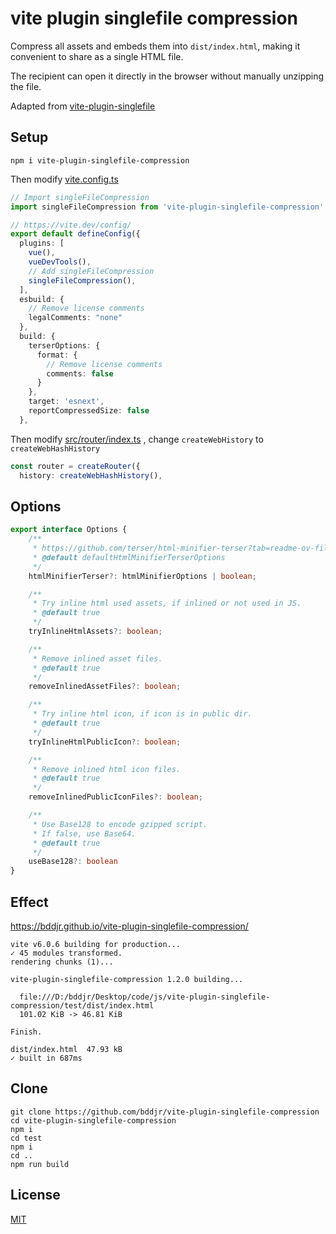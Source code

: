 # vite plugin singlefile compression

Compress all assets and embeds them into `dist/index.html`, making it convenient to share as a single HTML file.

The recipient can open it directly in the browser without manually unzipping the file.

Adapted from [vite-plugin-singlefile](https://www.npmjs.com/package/vite-plugin-singlefile)

## Setup

```
npm i vite-plugin-singlefile-compression
```

Then modify [vite.config.ts](test/vite.config.ts#L14)

```ts
// Import singleFileCompression
import singleFileCompression from 'vite-plugin-singlefile-compression'

// https://vite.dev/config/
export default defineConfig({
  plugins: [
    vue(),
    vueDevTools(),
    // Add singleFileCompression
    singleFileCompression(),
  ],
  esbuild: {
    // Remove license comments
    legalComments: "none"
  },
  build: {
    terserOptions: {
      format: {
        // Remove license comments
        comments: false
      }
    },
    target: 'esnext',
    reportCompressedSize: false
  },
```

Then modify [src/router/index.ts](test/src/router/index.ts#L5) , change `createWebHistory` to `createWebHashHistory`

```ts
const router = createRouter({
  history: createWebHashHistory(),
```

## Options

```ts
export interface Options {
    /**
     * https://github.com/terser/html-minifier-terser?tab=readme-ov-file#options-quick-reference
     * @default defaultHtmlMinifierTerserOptions
     */
    htmlMinifierTerser?: htmlMinifierOptions | boolean;

    /**
     * Try inline html used assets, if inlined or not used in JS.
     * @default true
     */
    tryInlineHtmlAssets?: boolean;

    /**
     * Remove inlined asset files.
     * @default true
     */
    removeInlinedAssetFiles?: boolean;

    /**
     * Try inline html icon, if icon is in public dir.
     * @default true
     */
    tryInlineHtmlPublicIcon?: boolean;

    /**
     * Remove inlined html icon files.
     * @default true
     */
    removeInlinedPublicIconFiles?: boolean;

    /**
     * Use Base128 to encode gzipped script.
     * If false, use Base64.
     * @default true
     */
    useBase128?: boolean
}
```

## Effect

https://bddjr.github.io/vite-plugin-singlefile-compression/

```
vite v6.0.6 building for production...
✓ 45 modules transformed.
rendering chunks (1)...

vite-plugin-singlefile-compression 1.2.0 building...

  file:///D:/bddjr/Desktop/code/js/vite-plugin-singlefile-compression/test/dist/index.html
  101.02 KiB -> 46.81 KiB

Finish.

dist/index.html  47.93 kB
✓ built in 687ms
```

## Clone

```
git clone https://github.com/bddjr/vite-plugin-singlefile-compression
cd vite-plugin-singlefile-compression
npm i
cd test
npm i
cd ..
npm run build
```

## License

[MIT](LICENSE.txt)
